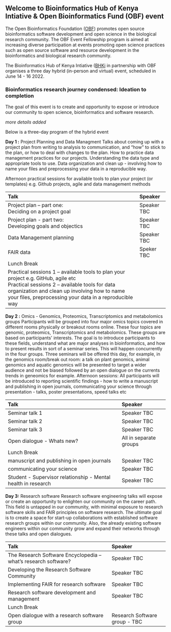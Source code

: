 ## Welcome to Bioinformatics Hub of Kenya Intiative & Open Bioinformatics Fund (OBF) event 

The Open Bioinformatics Foundation ([OBF](https://www.open-bio.org)) promotes open source bioinformatics software development and open science in the biological research community. 
The OBF Event Fellowship program is aimed at increasing diverse participation at events promoting open science practices such as open source software and resource development in the bioinformatics and biological research community.

The Bioinformatics Hub of Kenya Intiative ([BHKi](https://bhki.org/) in partnership with OBF organises a three day hybrid (in-person and virtual) event, scheduled in June 14 - 16 2022. 

### Bioinformatics research journey condensed: Ideation to completion

The goal of this event is to create and opportunity to expose or introduce our community to open science, bioinformatics and software research. 

_more details added_



Below is a three-day program of the hybrid event

**Day 1 :** Project Planning and Data Managment
Talks about coming up with a project plan from writing to analysis to communication, and “how” to stick to the plan, or how to deal with changes to the plan. How to practice data management practices for our projects. Understanding the data type and appropriate tools to use. Data organization and clean up - involving how to name your files and preprocessing your data in a reproducible way. 

Afternoon practical sessions for available tools to plan your project (or templates) e.g. Github projects, agile and data management methods 


| **Talk** | **Speaker** |
|:---------------------- | :-------------------------------------------- |
|Project plan – part one: <br/>Deciding on a project goal | Speaker TBC |
|Project plan - part two: <br/>Developing goals and objectics | Speaker TBC|
|Data Management planning | Speaker TBC|
|FAIR data| Speker TBC|
|Lunch Break|
|Practical sessions 1 – available tools to plan your project e.g. GitHub, agile etc <br/> Practical sessions 2 – available tools for data organization and clean up involving how to name your files, preprocessing your data in a reproducible way|


**Day 2 :**  Omics - Genomics, Proteomics, Transcriptomics and metabolomics groups 
Participants will be grouped into four major omics topics covered in different rooms physically or breakout rooms online. These four topics are genomic, proteomics, Transcriptomics and metabolomics. These groups are based on participants' interests. The goal is to introduce participants to these fields, understand what are major analyses in bioinformatics, and how to present results in sort of a seminar series. This will happen concurrently in the four groups. Three seminars will be offered this day, for example, in the genomics room/break out room: a talk on plant genomics, animal genomics and aquatic genomics will be presented to target a wider audience and not be biased followed by an open dialogue on the currents trends in geneomics for example. 
Afternoon sessions: All participants will be introduced to reporting scientific findings - how to write a manuscript and publishing in open journals, communicating your science through presentation - talks, poster presentations, speed talks etc


| **Talk** | **Speaker** |
|:---------------------- | :------------------------------------- |
|Seminar talk 1 | Speaker TBC |
|Seminar talk 2 | Speaker TBC|
|Seminar talk 3 | Speaker TBC|
|Open dialogue - Whats new? | All in separate groups |
|Lunch Break|
|manuscript and publishing in open journals| Speaker TBC|
|communicating your science | Speaker TBC |
|Student - Supervisor relationship - Mental health in research| Speaker TBC|


**Day 3:** Research software 
Research software engineering talks will expose or create an opportunity to enlighten our community on the career path. This field is untapped in our community, with minimal exposure to research software skills and FAIR principles on software research. The ultimate goal is to create a space for start-up collaborations with established software research groups within our community. Also, the already existing software engineers within our community grow and expand their networks through these talks and open dialogues.

| **Talk** | **Speaker** |
|:---------------------- | :------------------------------------- |
|The Research Software Encyclopedia – what’s research software? | Speaker TBC |
| Developing the Research Software Community | Speaker TBC|
|Implementing FAIR for research software | Speaker TBC|
|Research software development and management | Speaker TBC |
|Lunch Break|
|Open dialogue with a research software group | Research Software group - TBC|



